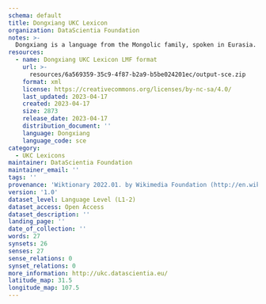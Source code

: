 ```yaml
---
schema: default
title: Dongxiang UKC Lexicon
organization: DataScientia Foundation
notes: >-
  Dongxiang is a language from the Mongolic family, spoken in Eurasia. The UKC Lexicon of Dongxiang is represented as a lexico-semantic network. It consists of words, word senses, synsets, as well as sense-level and synset-level relationships.
resources:
  - name: Dongxiang UKC Lexicon LMF format
    url: >-
      resources/6a569359-35c9-4f87-b2a9-b5be024201ec/output-sce.zip
    format: xml
    license: https://creativecommons.org/licenses/by-nc-sa/4.0/
    last_updated: 2023-04-17
    created: 2023-04-17
    size: 2873
    release_date: 2023-04-17
    distribution_document: ''
    language: Dongxiang
    language_code: sce
category:
  - UKC Lexicons
maintainer: DataScientia Foundation
maintainer_email: ''
tags: ''
provenance: 'Wiktionary 2022.01. by Wikimedia Foundation (http://en.wiktionary.org); CogNet 2.1 by Khuyagbaatar Batsuren, National University of Mongolia (http://cognet.ukc.disi.unitn.it); Princeton WordNet 2.1 by Princeton University (https://wordnet.princeton.edu)'
version: '1.0'
dataset_level: Language Level (L1-2)
dataset_access: Open Access
dataset_description: ''
landing_page: ''
date_of_collection: ''
words: 27
synsets: 26
senses: 27
sense_relations: 0
synset_relations: 0
more_information: http://ukc.datascientia.eu/
latitude_map: 31.5
longitude_map: 107.5
---
```

